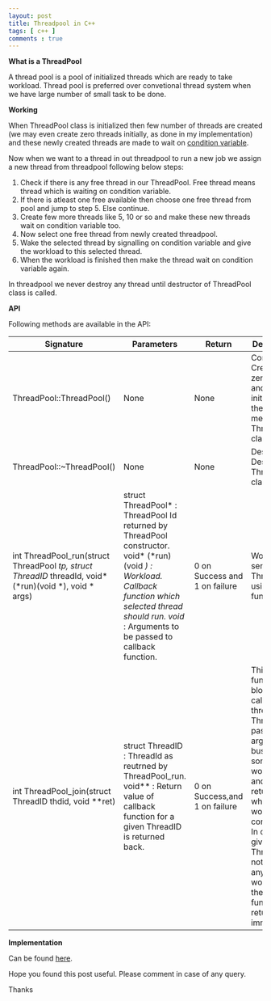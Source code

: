 ```yaml
---
layout: post
title: Threadpool in C++
tags: [ c++ ]
comments : true
---
```


**What is a ThreadPool**

A thread pool is a pool of initialized threads which are ready to take workload. Thread pool is preferred over convetional thread system when we have large number of small task to be done.

**Working**

When ThreadPool class is initialized then few number of threads are created (we may even create zero threads initially, as done in my implementation) and these newly created threads are made to wait on [condition variable](https://en.wikipedia.org/wiki/Monitor_(synchronization)#Condition_variables_2).

Now when we want to a thread in out threadpool to run a new job we assign a new thread from threadpool following below steps:

1. Check if there is any free thread in our ThreadPool. Free thread means thread which is waiting on condition variable.
2. If there is atleast one free available then choose one free thread from pool and jump to step 5. Else continue.
3. Create few more threads like 5, 10 or so and make these new threads wait on condition variable too.
4. Now select one free thread from newly created threadpool.
5. Wake the selected thread by signalling on condition variable and give the workload to this selected thread.
6. When the workload is finished then make the thread wait on condition variable again. 

In threadpool we never destroy any thread until destructor of ThreadPool class is called. 

**API**

Following methods are available in the API:

| Signature | Parameters | Return | Description |
|---------------------------------------------------------------------------------------------------------|--------------------------------------------------------------------------------------------------------------------------------------------------------------------------------------------------------------------|--------------------------------|----------------------------------------------------------------------------------------------------------------------------------------------------------------------------------------------------------------------------------------------------|
| ThreadPool::ThreadPool() | None | None | Constructor. Creates zero threads and initializes all the required members of ThreadPool class. |
| ThreadPool::~ThreadPool() | None | None | Destructor. Destructs ThreadPool class. |
| int ThreadPool_run(struct ThreadPool *tp, struct ThreadID* threadId, void* (*run)(void *), void * args) | struct ThreadPool* : ThreadPool Id returned by ThreadPool constructor.  void* (*run)(void *) : Workload. Callback function which selected thread should run.  void* : Arguments to be passed to callback function. | 0 on Success  and 1 on failure | Workload is send to ThreadPool using this function.  |
| int ThreadPool_join(struct ThreadID thdid, void **ret) | struct ThreadID : ThreadId as reutrned by ThreadPool_run.  void** : Return value of callback function for a given ThreadID is returned back. | 0 on Success,and 1 on failure | This function blocks the calling thread till ThreadId passed in argument is busy with some workload and function returns when workload is completed.   In case given ThreadId is not running any workload then this function returns immediately.  |

**Implementation** 

Can be found [here](https://github.com/mayankj08/APIs/tree/master/ThreadPool).

Hope you found this post useful. Please comment in case of any query.

Thanks
